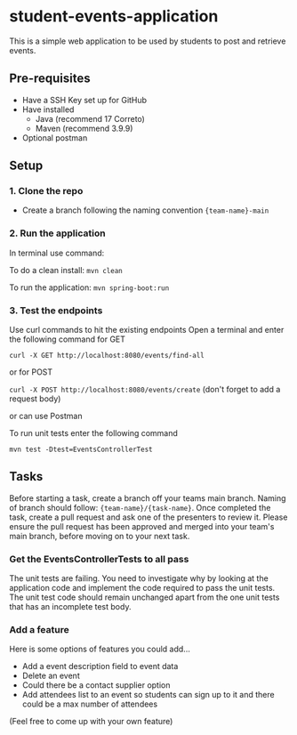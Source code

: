 # student-events-application

This is a simple web application to be used by students to post and retrieve events. 

## Pre-requisites 

- Have a SSH Key set up for GitHub
- Have installed
  - Java (recommend 17 Correto)
  - Maven (recommend 3.9.9)
- Optional postman

## Setup

### 1. Clone the repo
- Create a branch following the naming convention `{team-name}-main`

### 2. Run the application
In terminal use command:

To do a clean install:
`mvn clean`

To run the application:
`mvn spring-boot:run`

### 3. Test the endpoints
Use curl commands to hit the existing endpoints
Open a terminal and enter the following command for GET

`curl -X GET http://localhost:8080/events/find-all`

or for POST

`curl -X POST http://localhost:8080/events/create`
(don't forget to add a request body)

or can use Postman

To run unit tests enter the following command

`mvn test -Dtest=EventsControllerTest`

## Tasks

Before starting a task, create a branch off your teams main branch.
Naming of branch should follow:
`{team-name}/{task-name}`.
Once completed the task, create a pull request and ask one of the presenters to review it.
Please ensure the pull request has been approved and merged into your team's main branch, before moving on to your next task.

### Get the EventsControllerTests to all pass
The unit tests are failing. You need to investigate why by looking at the application code and
implement the code required to pass the unit tests. The unit test code should remain unchanged
apart from the one unit tests that has an incomplete test body.

### Add a feature

Here is some options of features you could add...
- Add a event description field to event data
- Delete an event
- Could there be a contact supplier option
- Add attendees list to an event so students can sign up to it and there could be a max number of
    attendees

(Feel free to come up with your own feature)
